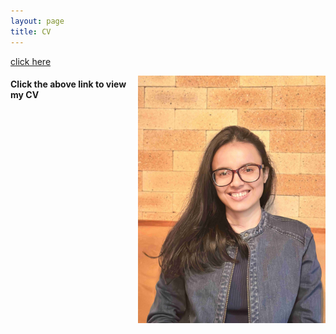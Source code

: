 ```yaml
---
layout: page
title: CV
---
```



[click here](https://maumitabhaumik.github.io/Bhaumik_CV__2023.pdf)

<html>
  <body>
  <img align="right" width="300" height="396" src="https://github.com/maumitabhaumik/maumitabhaumik.github.io/blob/master/CV_photo.jpg">
  </body>
</html>

<h4>Click the above link to view my CV</h4> 







